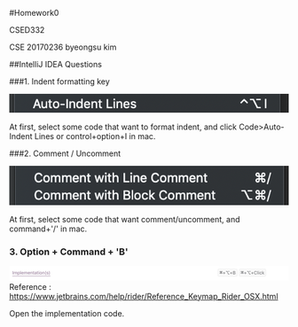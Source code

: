 #Homework0

CSED332

CSE 20170236 byeongsu kim



##IntelliJ IDEA Questions

###1. Indent formatting key

![Auto-Indent](./images/Auto-Indent.png)

At first, select some code that want to format indent, and click Code>Auto-Indent Lines or control+option+I in mac.



###2. Comment / Uncomment

![Comment:Uncomment](./images/Comment:Uncomment.png)

At first, select some code that want comment/uncomment, and command+'/' in mac.



### 3. Option + Command + 'B'

![implementations](./images/implementations.png)
Reference : https://www.jetbrains.com/help/rider/Reference_Keymap_Rider_OSX.html

Open the implementation code.